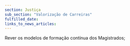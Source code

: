 ```yaml
---
section: Justiça
sub_section: "Valorização de Carreiras"
fulfilled_date:
links_to_news_articles:
---
```


Rever os modelos de formação contínua dos Magistrados;